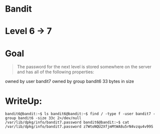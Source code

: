 # Bandit
# Level 6 -> 7
# Goal
> The password for the next level is stored somewhere on the server and has all of the following properties:

owned by user bandit7
owned by group bandit6
33 bytes in size
# WriteUp:

`
bandit6@bandit:~$ ls
bandit6@bandit:~$ find / -type f -user bandit7 -group bandit6 -size 33c 2>/dev/null
/var/lib/dpkg/info/bandit7.password
bandit6@bandit:~$ cat /var/lib/dpkg/info/bandit7.password
z7WtoNQU2XfjmMtWA8u5rN4vzqu4v99S
`